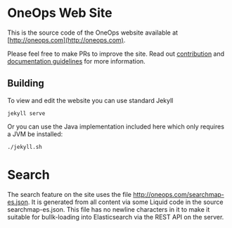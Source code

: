 # OneOps Web Site

This is the source code of the OneOps website available at [http://oneops.com](http://oneops.com).

Please feel free to make PRs to improve the site. Read out [contribution](http://oneops.com/developer/contribution/)
and [documentation guidelines](http://oneops.com/developer/contribution/doc-guideline.html) for more information.

## Building

To view and edit the website you can use standard Jekyll

```
jekyll serve
```

Or you can use the Java implementation included here which only requires a JVM be installed:

```
./jekyll.sh
```

# Search

The search feature on the site uses the file http://oneops.com/searchmap-es.json. It is generated from all content
via some Liquid code in the source searchmap-es.json. This file has no newline characters in it to make it suitable
for bullk-loading into Elasticsearch via the REST API on the server.

